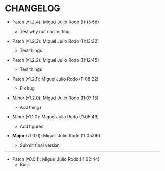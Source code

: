 # CHANGELOG

- Patch (v1.2.4): Miguel Julio Rodo (11:13:58)
  - Test why not committing
- Patch (v1.2.3): Miguel Julio Rodo (11:13:22)
  - Test things
- Patch (v1.2.2): Miguel Julio Rodo (11:12:45)
  - Test things
- Patch (v1.2.1): Miguel Julio Rodo (11:08:22)
  - Fix bug
- *Minor* (v1.2.0): Miguel Julio Rodo (11:07:15)
  - Add things

- *Minor* (v1.1.0): Miguel Julio Rodo (11:05:49)
  - Add figures

- **Major** (v1.0.0): Miguel Julio Rodo (11:05:06)
  - Submit final version

___

- Patch (v0.0.1): Miguel Julio Rodo (11:02:44)
  - Build

